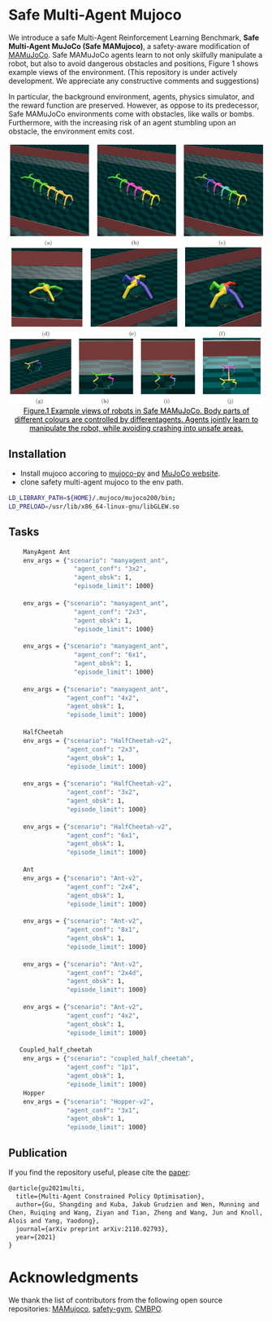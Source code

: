 # Safe Multi-Agent Mujoco

We introduce a safe Multi-Agent Reinforcement Learning Benchmark, **Safe Multi-Agent MuJoCo (Safe MAMujoco)**, a safety-aware modification of [MAMuJoCo](https://github.com/schroederdewitt/multiagent_mujoco).  Safe MAMuJoCo agents learn to not only skilfully manipulate a robot, but also to avoid dangerous obstacles and positions, Figure 1 shows example views of the environment. (This repository is under actively development. We appreciate any constructive comments and suggestions)



In particular, the background environment, agents, physics simulator, and the reward function are preserved. However, as oppose to its predecessor, Safe MAMuJoCo environments come with obstacles, like walls or bombs. Furthermore, with the increasing risk of an agent stumbling upon an obstacle, the environment emits cost.

<!--
<div align=center>
 <img src="https://github.com/chauncygu/Safe-Multi-Agent-Mujoco/blob/main/figures/Ant2x4_new_green_yellow.jpg" width="165"/> <img src="https://github.com/chauncygu/Safe-Multi-Agent-Mujoco/blob/main/figures/New_Ant4x2.jpg" width="175"/> <img src="https://github.com/chauncygu/Safe-Multi-Agent-Mujoco/blob/main/figures/couple_halfcheetah_p1p_color.jpg" width="213"/>
    <img src="https://github.com/chauncygu/Safe-Multi-Agent-Mujoco/blob/main/figures/New_HalfCheetah2x3.jpg" width="202"/>  
</div>
<div align=center>
<center style="color:#000000;text-decoration:underline">Figure.1 Example views of robots in Safe MAMuJoCo. Body parts of different colours are controlled by differentagents. Agents jointly learn to manipulate the robot, while avoiding crashing into unsafe areas. </center>
 </div>
-->
 
 
 <div align=center>
 <img src="https://github.com/chauncygu/Safe-Multi-Agent-Mujoco/blob/main/figures/all-mujoco.png" width="850"/> 
 </div>
<div align=center>
<center style="color:#000000;text-decoration:underline">Figure.1 Example views of robots in Safe MAMuJoCo. Body parts of different colours are controlled by differentagents. Agents jointly learn to manipulate the robot, while avoiding crashing into unsafe areas. </center>
 </div>
 




## Installation

- Install mujoco accoring to [mujoco-py](https://github.com/openai/mujoco-py) and [MuJoCo website](https://www.roboti.us/license.html).
- clone safety multi-agent mujoco to the env path.
&nbsp;

``` Bash
LD_LIBRARY_PATH=${HOME}/.mujoco/mujoco200/bin;
LD_PRELOAD=/usr/lib/x86_64-linux-gnu/libGLEW.so
```

## Tasks
``` Bash
    ManyAgent Ant
    env_args = {"scenario": "manyagent_ant",
                  "agent_conf": "3x2",
                  "agent_obsk": 1,
                  "episode_limit": 1000}

    env_args = {"scenario": "manyagent_ant",
                  "agent_conf": "2x3",
                  "agent_obsk": 1,
                  "episode_limit": 1000}
                  
    env_args = {"scenario": "manyagent_ant",
                  "agent_conf": "6x1",
                  "agent_obsk": 1,
                  "episode_limit": 1000}

    env_args = {"scenario": "manyagent_ant",
                "agent_conf": "4x2",
                "agent_obsk": 1,
                "episode_limit": 1000}  
                
    HalfCheetah
    env_args = {"scenario": "HalfCheetah-v2",
                "agent_conf": "2x3",
                "agent_obsk": 1,
                "episode_limit": 1000}
                
    env_args = {"scenario": "HalfCheetah-v2",
                "agent_conf": "3x2",
                "agent_obsk": 1,
                "episode_limit": 1000}
                
    env_args = {"scenario": "HalfCheetah-v2",
                "agent_conf": "6x1",
                "agent_obsk": 1,
                "episode_limit": 1000}
                  
    Ant 
    env_args = {"scenario": "Ant-v2",
                "agent_conf": "2x4",
                "agent_obsk": 1,
                "episode_limit": 1000}

    env_args = {"scenario": "Ant-v2",
                "agent_conf": "8x1",
                "agent_obsk": 1,
                "episode_limit": 1000}

    env_args = {"scenario": "Ant-v2",
                "agent_conf": "2x4d",
                "agent_obsk": 1,
                "episode_limit": 1000}

    env_args = {"scenario": "Ant-v2",
                "agent_conf": "4x2",
                "agent_obsk": 1,
                "episode_limit": 1000}
                
   Coupled_half_cheetah
    env_args = {"scenario": "coupled_half_cheetah",
                "agent_conf": "1p1",
                "agent_obsk": 1,
                "episode_limit": 1000}
    Hopper
    env_args = {"scenario": "Hopper-v2",
                "agent_conf": "3x1",
                "agent_obsk": 1,
                "episode_limit": 1000}
```


## Publication
If you find the repository useful, please cite the [paper](https://arxiv.org/abs/2110.02793):
```
@article{gu2021multi,
  title={Multi-Agent Constrained Policy Optimisation},
  author={Gu, Shangding and Kuba, Jakub Grudzien and Wen, Munning and Chen, Ruiqing and Wang, Ziyan and Tian, Zheng and Wang, Jun and Knoll, Alois and Yang, Yaodong},
  journal={arXiv preprint arXiv:2110.02793},
  year={2021}
}
```

# Acknowledgments

We thank the list of contributors from the following open source repositories: [MAMujoco](https://github.com/schroederdewitt/multiagent_mujoco), [safety-gym](https://github.com/openai/safety-gym), [CMBPO](https://github.com/anyboby/Constrained-Model-Based-Policy-Optimization).





